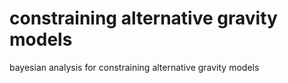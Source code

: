 # constraining alternative gravity models
 bayesian analysis for constraining alternative gravity models
